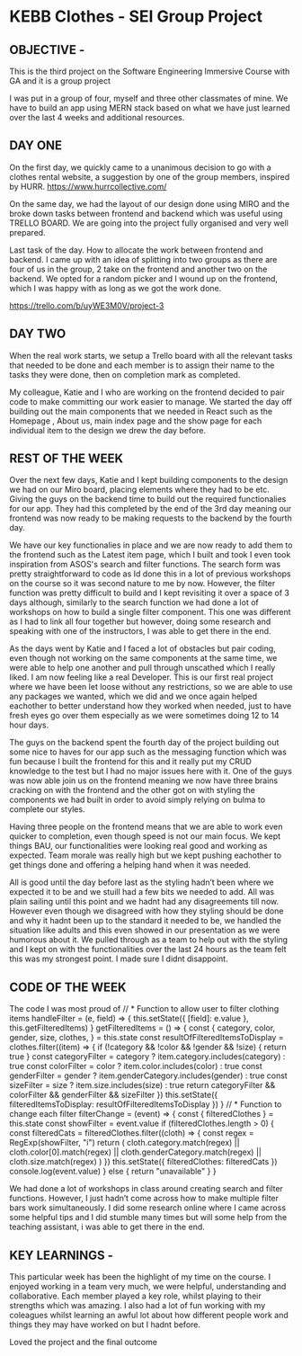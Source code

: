# KEBB Clothes - SEI Group Project 

## OBJECTIVE - 
This is the third project on the Software Engineering Immersive Course with GA and it is a group project

I was put in a group of four, myself and three other classmates of mine. We have to build an app using MERN stack based on what we have just learned over the last 4 weeks and additional resources. 

## DAY ONE
On the first day, we quickly came to a unanimous decision to go with a clothes rental website, a suggestion by one of the group members, inspired by HURR.
https://www.hurrcollective.com/

On the same day, we had the layout of our design done using MIRO and the broke down tasks between frontend and backend which was useful using TRELLO BOARD. We are going into the project fully organised and very well prepared.

Last task of the day. How to allocate the work between frontend and backend. I came up with an idea of splitting into two groups as there are four of us in the group, 2 take on the frontend and another two on the backend. We opted for a random picker and I wound up on the frontend, which I was happy with as long as we got the work done. 

https://trello.com/b/uyWE3M0V/project-3

## DAY TWO

When the real work starts, we setup a Trello board with all the relevant tasks that needed to be done and each member is to assign their name to the tasks they were done, then on completion mark as completed. 

My colleague, Katie and I who are working on the frontend decided to pair code to make committing our work easier to manage. We started the day off building out the main components that we needed in React such as the Homepage , About us, main index page and the show page for each individual item to the design we drew the day before. 

 ## REST OF THE WEEK
Over the next few days, Katie and I kept building components to the design we had on our Miro board, placing elements where they had to be etc. Giving the guys on the backend time to build out the required functionalies for our app. They had this completed by the end of the 3rd day meaning our frontend was now ready to be making requests to the backend by the fourth day. 

We have our key functionalies in place and we are now ready to add them to the frontend such as the Latest item page, which I built and took I even took inspiration from ASOS's search and filter functions. The search form was pretty straightforward to code as Id done this in a lot of previous workshops on the course so it was second nature to me by now. However, the filter function was pretty difficult to build and I kept revisiting it over a space of 3 days although, similarly to the search function we had done a lot of workshops on how to build a single filter component. This one was different as I had to link all four together but however, doing some research and speaking with one of the instructors, I was able to get there in the end. 

As the days went by Katie and I faced a lot of obstacles but pair coding, even though not working on the same components at the same time, we were able to help one another and pull through unscathed which I really liked. I am now feeling like a real Developer. This is our first real project where we have been let loose without any restrictions, so we are able to use any packages we wanted, which we did and we once again helped eachother to better understand how they worked when needed, just to have fresh eyes go over them especially as we were sometimes doing 12 to 14 hour days.

The guys on the backend spent the fourth day of the project building out some nice to haves for our app such as the messaging function which was fun because I built the frontend for this and it really put my CRUD knowledge to the test but I had no major issues here with it. One of the guys was now able join us on the frontend meaning we now have three brains cracking on with the frontend and the other got on with styling the components we had built in order to avoid simply relying on bulma to complete our styles. 

Having three people on the frontend means that we are able to work even quicker to completion, even though speed is not our main focus. We kept things BAU, our functionalities were looking real good and working as expected. Team morale was really high but we kept pushing eachother to get things done and offering a helping hand when it was needed. 

All is good until the day before last as the styling hadn’t been where we expected it to be and we stuill had a few bits we needed to add. All was plain sailing until this point and we hadnt had any disagreements till now. However even though we disagreed with how they styling should be done and why it hadnt been up to the standard it needed to be, we handled the situation like adults and this even showed in our presentation as we were humorous about it. We pulled through as a team to help out with the styling and I kept on with the functionalities over the last 24 hours as the team felt this was my strongest point. I made sure I didnt disappoint.

## CODE OF THE WEEK
The code I was most proud of 
// * Function to allow user to filter clothing items
  handleFilter = (e, field) => {
    this.setState({ [field]: e.value }, this.getFilteredItems)
  }
  getFilteredItems = () => {
    const {
      category,
      color,
      gender,
      size,
      clothes,
    } = this.state
    const resultOfFilteredItemsToDisplay = clothes.filter((item) => {
      if (!category && !color && !gender && !size) {
        return true
      }
      const categoryFilter = category ? item.category.includes(category) : true
      const colorFilter = color ? item.color.includes(color) : true
      const genderFilter = gender ? item.genderCategory.includes(gender) : true
      const sizeFilter = size ? item.size.includes(size) : true
      return categoryFilter && colorFilter && genderFilter && sizeFilter
    })
    this.setState({ filteredItemsToDisplay: resultOfFilteredItemsToDisplay })
  }
  // * Function to change each filter
  filterChange = (event) => {
    const { filteredClothes } = this.state
    const showFilter = event.value
    if (filteredClothes.length > 0) {
      const filteredCats = filteredClothes.filter((cloth) => {
        const regex = RegExp(showFilter, "i")
        return (
          cloth.category.match(regex) ||
          cloth.color[0].match(regex) ||
          cloth.genderCategory.match(regex) ||
          cloth.size.match(regex)
        )
      })
      this.setState({ filteredClothes: filteredCats })
      console.log(event.value)
    } else {
      return "unavailable"
    }
  }
  
  We had done a lot of workshops in class around creating search and filter functions. However, I just hadn’t  come across how to make multiple filter bars work simultaneously. I did some research online where I came across some helpful tips and I did stumble many times but will some help from the teaching assistant, i was able to get there in the end.

## KEY LEARNINGS -

This particular week has been the highlight of my time on the course. I enjoyed working in a team very much, we were helpful, understanding and collaborative. Each member played a key role, whilst playing to their strengths which was amazing. I also had a lot of fun working with my coleagues whilst learning an awful lot about how different people work and things they may have worked on but I hadnt before. 

Loved the project and the final outcome
